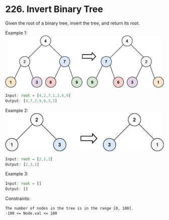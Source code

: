 # 226. Invert Binary Tree

Given the root of a binary tree, invert the tree, and return its root.

Example 1:
![img.png](img.png)
```javascript
Input: root = [4,2,7,1,3,6,9]
Output: [4,7,2,9,6,3,1]
```

Example 2:
![img_1.png](img_1.png)
```javascript
Input: root = [2,1,3]
Output: [2,3,1]
```
Example 3:
```javascript
Input: root = []
Output: []
```


Constraints:

    The number of nodes in the tree is in the range [0, 100].
    -100 <= Node.val <= 100

